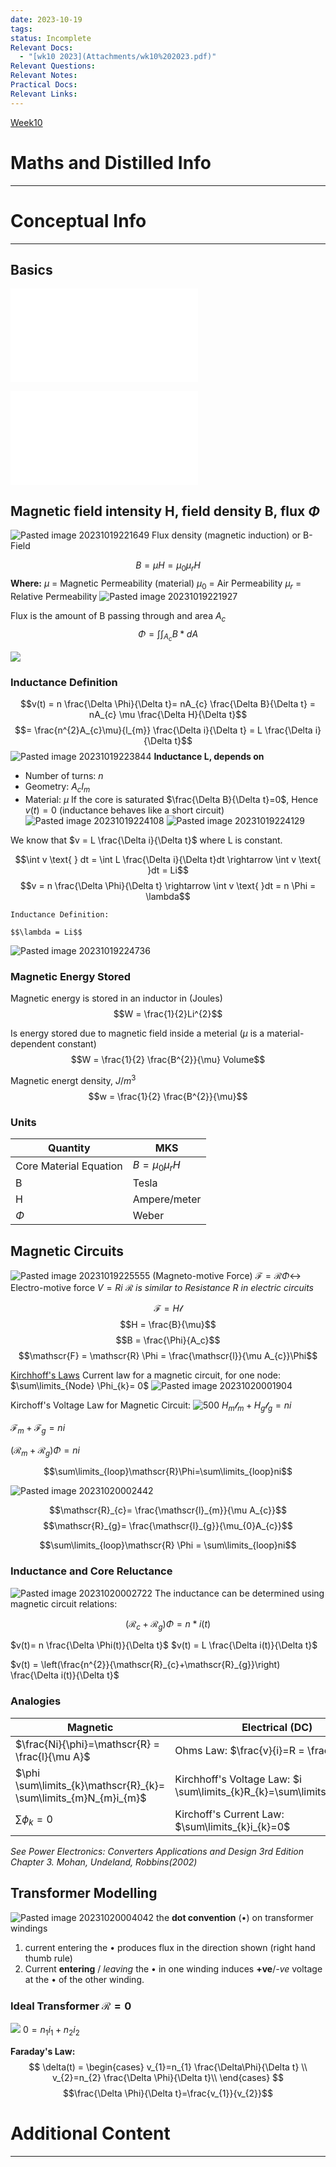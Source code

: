 ```yaml
---
date: 2023-10-19
tags: 
status: Incomplete
Relevant Docs:
  - "[wk10 2023](Attachments/wk10%202023.pdf)"
Relevant Questions: 
Relevant Notes: 
Practical Docs: 
Relevant Links:
---
```

[Week10](Attachments/wk10%202023%201.pdf)
# Maths and Distilled Info
---



# Conceptual Info
---

## Basics

![Right Hand Rule](../../../Distilled%20Notes/Right%20Hand%20Rule.md)

![Amperes Law](../../../Distilled%20Notes/Amperes%20Law.md)

## Magnetic field intensity H, field density B, flux $\Phi$
![Pasted image 20231019221649](../../../Distilled%20Notes/Attachments/Pasted%20image%2020231019221649.png)
Flux density (magnetic induction) or B-Field

$$B = \mu H = \mu_{0}\mu_{r}H$$
**Where:**
$\mu$ = Magnetic Permeability (material)
$\mu_{0}$ = Air Permeability
$\mu_r$ = Relative Permeability
![Pasted image 20231019221927](../../../Distilled%20Notes/Attachments/Pasted%20image%2020231019221927.png)


Flux is the amount of B passing through and area $A_c$
$$\Phi=\int \int_{A_{c}} B*dA$$

![](../../../Distilled%20Notes/Faraday's%20Law.md#Coil%20Around%20a%20Core|Faraday's%20Law)

### Inductance Definition
$$v(t) = n \frac{\Delta \Phi}{\Delta t}= nA_{c} \frac{\Delta B}{\Delta t} = nA_{c} \mu \frac{\Delta H}{\Delta t}$$
$$= \frac{n^{2}A_{c}\mu}{l_{m}} \frac{\Delta i}{\Delta t} = L \frac{\Delta i}{\Delta t}$$
![Pasted image 20231019223844](Attachments/Pasted%20image%2020231019223844.png)
**Inductance L, depends on**
- Number of turns: $n$
- Geometry: $A_{c}l_{m}$
- Material: $\mu$
If the core is saturated $\frac{\Delta B}{\Delta t}=0$, Hence $v(t) = 0$ (inductance behaves like a short circuit)
![Pasted image 20231019224108](Attachments/Pasted%20image%2020231019224108.png)
![Pasted image 20231019224129](Attachments/Pasted%20image%2020231019224129.png)


We know that $v = L \frac{\Delta i}{\Delta t}$ where L is constant.

$$\int v \text{ } dt = \int L \frac{\Delta i}{\Delta t}dt \rightarrow \int v \text{ }dt = Li$$
$$v = n \frac{\Delta \Phi}{\Delta t} \rightarrow \int v \text{ }dt = n \Phi = \lambda$$

```ad-note
Inductance Definition:

$$\lambda = Li$$
```
![Pasted image 20231019224736](Attachments/Pasted%20image%2020231019224736.png)

### Magnetic Energy Stored

Magnetic energy is stored in an inductor in (Joules)
$$W = \frac{1}{2}Li^{2}$$

Is energy stored due to magnetic field inside a meterial ($\mu$ is a material-dependent constant)
$$W = \frac{1}{2} \frac{B^{2}}{\mu} Volume$$

Magnetic energt density, $J/m^3$
$$w = \frac{1}{2} \frac{B^{2}}{\mu}$$

### Units

| Quantity               | MKS                   |
| ---------------------- | --------------------- |
| Core Material Equation | $B = \mu_{0}\mu_{r}H$ |
| B                      | Tesla                 |
| H                      | Ampere/meter          |
| $\Phi$                 | Weber                 |



## Magnetic Circuits
![Pasted image 20231019225555](Attachments/Pasted%20image%2020231019225555.png)
(Magneto-motive Force) $\mathscr{F} = \mathscr{R} \Phi \leftrightarrow$ Electro-motive force $V = Ri$
*$\mathscr{R}$ is similar to Resistance R in electric circuits*

$$\mathscr{F} = H\mathscr{l}$$
$$H = \frac{B}{\mu}$$
$$B = \frac{\Phi}{A_c}$$
$$\mathscr{F} = \mathscr{R} \Phi = \frac{\mathscr{l}}{\mu A_{c}}\Phi$$

[Kirchhoff's Laws](../../../Distilled%20Notes/Kirchhoff's%20Laws.md)
Current law for a magnetic circuit, for one node: $\sum\limits_{Node} \Phi_{k}= 0$
![Pasted image 20231020001904](Attachments/Pasted%20image%2020231020001904.png)

Kirchoff's Voltage Law for Magnetic Circuit:
![500](Attachments/Pasted%20image%2020231020002247.png)
$H_{m}\mathscr{l}_{m}+ H_{g}\mathscr{l}_g = ni$

$\mathscr{F}_{m}+\mathscr{F}_{g}= ni$

$(\mathscr{R}_{m}+\mathscr{R}_{g})\Phi = ni$

$$\sum\limits_{loop}\mathscr{R}\Phi=\sum\limits_{loop}ni$$

![Pasted image 20231020002442](Attachments/Pasted%20image%2020231020002442.png)

$$\mathscr{R}_{c}= \frac{\mathscr{l}_{m}}{\mu A_{c}}$$
$$\mathscr{R}_{g}= \frac{\mathscr{l}_{g}}{\mu_{0}A_{c}}$$

$$\sum\limits_{loop}\mathscr{R} \Phi = \sum\limits_{loop}ni$$


### Inductance and Core Reluctance
![Pasted image 20231020002722](Attachments/Pasted%20image%2020231020002722.png)
The inductance can be determined using magnetic circuit relations:

$$(\mathscr{R}_{c}+\mathscr{R}_{g})\Phi=n*i(t)$$

$v(t)= n \frac{\Delta \Phi(t)}{\Delta t}$     $v(t) = L \frac{\Delta i(t)}{\Delta t}$    

$v(t) = \left(\frac{n^{2}}{\mathscr{R}_{c}+\mathscr{R}_{g}}\right) \frac{\Delta i(t)}{\Delta t}$


### Analogies

| Magnetic                                                         | Electrical (DC)                                                        |
| ---------------------------------------------------------------- | ---------------------------------------------------------------------- |
| $\frac{Ni}{\phi}=\mathscr{R} = \frac{l}{\mu A}$                  | Ohms Law: $\frac{v}{i}=R = \frac{l}{A/p}$                              |
| $\phi \sum\limits_{k}\mathscr{R}_{k}= \sum\limits_{m}N_{m}i_{m}$ | Kirchhoff's Voltage Law: $i \sum\limits_{k}R_{k}=\sum\limits_{m}v_{m}$ |
| $\sum\limits \phi_{k}= 0$                                        | Kirchoff's Current Law: $\sum\limits_{k}i_{k}=0$                       |

*See Power Electronics: Converters Applications and Design 3rd Edition Chapter 3. Mohan, Undeland, Robbins(2002)*


## Transformer Modelling
![Pasted image 20231020004042](Attachments/Pasted%20image%2020231020004042.png)
the **dot convention** (•) on transformer windings
1. current entering the • produces flux in the direction shown (right hand thumb rule)
2. Current **entering** / *leaving* the • in one winding induces **+ve**/*-ve* voltage at the • of the other winding.

### Ideal Transformer $\mathscr{R} =0$
![](Attachments/Pasted%20image%2020231026170955.png)
$0 = n_{1} i_{1} + n_{2} i_{2}$


**Faraday's Law:**$$
 \delta(t) = \begin{cases} 
      v_{1}=n_{1} \frac{\Delta\Phi}{\Delta t} \\
      v_{2}=n_{2} \frac{\Delta \Phi}{\Delta t}\\
   \end{cases} 
$$
$$\frac{\Delta \Phi}{\Delta t}=\frac{v_{1}}{v_{2}}$$


# Additional Content
---
